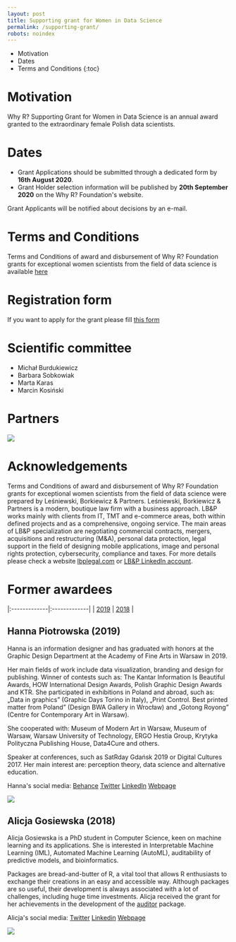 ```yaml
---
layout: post
title: Supporting grant for Women in Data Science
permalink: /supporting-grant/
robots: noindex
---
```


* Motivation
* Dates
* Terms and Conditions
{:toc}

# Motivation


Why R? Supporting Grant for Women in Data Science is an annual award granted to the extraordinary female Polish data scientists.

# Dates

- Grant Applications should be submitted through a dedicated form by **16th August 2020**.
- Grant Holder selection information will be published by **20th September 2020** on the Why R? Foundation's website.

Grant Applicants will be notified about decisions by an e-mail.

# Terms and Conditions

Terms and Conditions of award and disbursement of Why R? Foundation grants for exceptional women scientists from the field of data science is available [here](http://whyr.pl/foundation/terms-and-conditions.pdf)

# Registration form

If you want to apply for the grant please fill [this form](https://forms.gle/pHrFD7DL7cHC1N2z7)

# Scientific committee

- Michał Burdukiewicz
- Barbara Sobkowiak
- Marta Karas
- Marcin Kosiński

# Partners

<img src="/foundation/images/fulls/supporting-grant/wimlds2.png" class="fit image">

# Acknowledgements

Terms and Conditions of award and disbursement of Why R? Foundation grants for exceptional women scientists from the field of data science were prepared by Leśniewski, Borkiewicz & Partners.
Leśniewski, Borkiewicz & Partners is a modern, boutique law firm with a business approach. LB&P works mainly with clients from IT, TMT and e-commerce areas, both within defined projects and as a comprehensive, ongoing service. The main areas of LB&P specialization are negotiating commercial contracts, mergers, acquisitions and restructuring (M&A), personal data protection, legal support in the field of designing mobile applications, image and personal rights protection, cybersecurity, compliance and taxes.
For more details please check a website [lbplegal.com](https://lbplegal.com/) or [LB&P LinkedIn account](https://www.linkedin.com/company/lbplegal/).


# Former awardees

|:-------------|:-------------|
| [2019](#hanna-piotrowska-2019) |  [2018](#alicja-gosiewska-2018) |

## Hanna Piotrowska (2019)

Hanna is an information designer and has graduated with honors at the Graphic Design Department at the Academy of Fine Arts in Warsaw in 2019. 

Her main fields of work include data visualization, branding and design for publishing. Winner of contests such as: The Kantar Information Is Beautiful Awards, HOW International Design Awards, Polish Graphic Design Awards and KTR. She participated in exhibitions in Poland and abroad, such as: „Data in graphics” (Graphic Days Torino in Italy), „Print Control. Best printed matter from Poland” (Design BWA Gallery in Wrocław) and „Gotong Royong” (Centre for Contemporary Art in Warsaw). 

She cooperated with: Museum of Modern Art in Warsaw, Museum of Warsaw, Warsaw University of Technology, ERGO Hestia Group, Krytyka Polityczna Publishing House, Data4Cure and others. 

Speaker at conferences, such as SatRday Gdańsk 2019 or Digital Cultures 2017. Her main interest are: perception theory, data science and alternative education.

Hanna's social media: [Behance](https://www.behance.net/hannapio) [Twitter](https://twitter.com/hannapio) [LinkedIn](https://www.linkedin.com/in/hanna-piotrowska-dyrcz-2536214b/) [Webpage](http://hannapiotrowska.com/)

<img src="/foundation/images/fulls/supporting-grant/hp-mini.jpg" class="fit image">

## Alicja Gosiewska (2018)

Alicja Gosiewska is a PhD student in Computer Science, keen on machine learning and its applications. She is interested in Interpretable Machine Learning (IML), Automated Machine Learning (AutoML), auditability of predictive models, and bioinformatics.

Packages are bread-and-butter of R, a vital tool that allows R enthusiasts to exchange their creations in an easy and accessible way. Although packages are so useful, their development is always associated with a lot of challenges, including huge time investments. Alicja received the grant for her achievements in the development of the [auditor](https://github.com/MI2DataLab/auditor) package.

Alicja's social media: [Twitter](https://twitter.com/alicjagosiewska) [Linkedin](https://www.linkedin.com/in/alicja-gosiewska/) [Webpage](http://gosiewska.com/)

<img src="/foundation/images/fulls/supporting-grant/ag-mini.jpg" class="fit image">